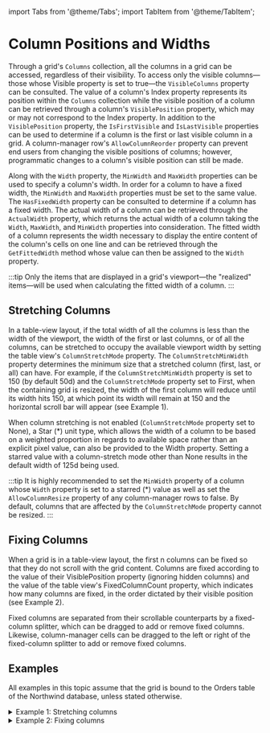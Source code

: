 import Tabs from '@theme/Tabs';
import TabItem from '@theme/TabItem';

# Column Positions and Widths

Through a grid's `Columns` collection, all the columns in a grid can be accessed, regardless of their visibility. To access only the visible columns—those whose Visible property is set to true—the `VisibleColumns` property can be consulted. The value of a column's Index property represents its position within the `Columns` collection while the visible position of a column can be retrieved through a column's `VisiblePosition` property, which may or may not correspond to the Index property. In addition to the `VisiblePosition` property, the `IsFirstVisible` and `IsLastVisible` properties can be used to determine if a column is the first or last visible column in a grid. A column-manager row's `AllowColumnReorder` property can prevent end users from changing the visible positions of columns; however, programmatic changes to a column's visible position can still be made.

Along with the `Width` property, the `MinWidth` and `MaxWidth` properties can be used to specify a column's width. In order for a column to have a fixed width, the `MinWidth` and `MaxWidth` properties must be set to the same value. The `HasFixedWidth` property can be consulted to determine if a column has a fixed width. The actual width of a column can be retrieved through the `ActualWidth` property, which returns the actual width of a column taking the `Width`, `MaxWidth`, and `MinWidth` properties into consideration. The fitted width of a column represents the width necessary to display the entire content of the column's cells on one line and can be retrieved through the `GetFittedWidth` method whose value can then be assigned to the `Width` property.

:::tip
Only the items that are displayed in a grid's viewport—the "realized" items—will be used when calculating the fitted width of a column.
:::

## Stretching Columns 
In a table-view layout, if the total width of all the columns is less than the width of the viewport, the width of the first or last columns, or of all the columns, can be stretched to occupy the available viewport width by setting the table view's `ColumnStretchMode` property. The `ColumnStretchMinWidth` property determines the minimum size that a stretched column (first, last, or all) can have. For example, if the `ColumnStretchMinWidth` property is set to 150 (by default 50d) and the `ColumnStretchMode` property set to First, when the containing grid is resized, the width of the first column will reduce until its width hits 150, at which point its width will remain at 150 and the horizontal scroll bar will appear (see Example 1).

When column stretching is not enabled (`ColumnStretchMode` property set to None), a Star (*) unit type, which allows the width of a column to be based on a weighted proportion in regards to available space rather than an explicit pixel value, can also be provided to the Width property. Setting a starred value with a column-stretch mode other than None results in the default width of 125d being used.

:::tip
It is highly recommended to set the `MinWidth` property of a column whose `Width` property is set to a starred (*) value as well as set the `AllowColumnResize` property of any column-manager rows to false. By default, columns that are affected by the `ColumnStretchMode` property cannot be resized.
:::

## Fixing Columns
When a grid is in a table-view layout, the first n columns can be fixed so that they do not scroll with the grid content. Columns are fixed according to the value of their VisiblePosition property (ignoring hidden columns) and the value of the table view's FixedColumnCount property, which indicates how many columns are fixed, in the order dictated by their visible position (see Example 2).

Fixed columns are separated from their scrollable counterparts by a fixed-column splitter, which can be dragged to add or remove fixed columns. Likewise, column-manager cells can be dragged to the left or right of the fixed-column splitter to add or remove fixed columns.

## Examples
All examples in this topic assume that the grid is bound to the Orders table of the Northwind database, unless stated otherwise.

<details>

  <summary>Example 1: Stretching columns</summary>

  The following example demonstrates how to stretch all the columns in a grid equally so that they occupy the full width available in the viewport.

  <Tabs>
    <TabItem value="xaml" label="XAML" default>

      ```xml
      <Grid xmlns:xcdg="http://schemas.xceed.com/wpf/xaml/datagrid">
        <Grid.Resources>
            <xcdg:DataGridCollectionViewSource x:Key="cvs_orders"
                                              Source="{Binding Source={x:Static Application.Current}, Path=Orders}"
                                              AutoCreateItemProperties="False">
              <xcdg:DataGridCollectionViewSource.ItemProperties>
                  <xcdg:DataGridItemProperty Name="ShipCountry" />
                  <xcdg:DataGridItemProperty Name="ShipCity" />
                  <xcdg:DataGridItemProperty Name="ShipRegion" />
                  <xcdg:DataGridItemProperty Name="ShipVia" />
              </xcdg:DataGridCollectionViewSource.ItemProperties>
            </xcdg:DataGridCollectionViewSource>
        </Grid.Resources>
        <xcdg:DataGridControl x:Name="OrdersGrid"
                              ItemsSource="{Binding Source={StaticResource cvs_orders}}">
            <xcdg:DataGridControl.View>
              <xcdg:TableView ColumnStretchMode="All"
                              ColumnStretchMinWidth="100"/>
            </xcdg:DataGridControl.View>
        </xcdg:DataGridControl>
      </Grid>
      ```
    </TabItem>
    <TabItem value="csharp" label="C#">

      ```csharp
      DataGridCollectionView collectionView = new DataGridCollectionView( Orders, typeof( System.Data.DataRow ), false, false );
      collectionView.ItemProperties.Add( new DataGridItemProperty( "ShipCountry", typeof( string ) ) );
      collectionView.ItemProperties.Add( new DataGridItemProperty( "ShipCity", typeof( string ) ) );
      collectionView.ItemProperties.Add( new DataGridItemProperty( "ShipRegion", typeof( string ) ) );
      collectionView.ItemProperties.Add( new DataGridItemProperty( "ShipVia", typeof( int) ) );
      TableView view = new TableView();
      view.ColumnStretchMode = ColumnStretchMode.All;
      view.ColumnStretchMinWidth = 100;
      dataGridControl.View = view;
      dataGridControl.ItemsSource = collectionView;
      ```
    </TabItem>
    <TabItem value="vbnet" label="VB.NET">

      ```vbnet
      Dim collectionView As New DataGridCollectionView( Orders, GetType( System.Data.DataRow ), False, False )
      collectionView.ItemProperties.Add( New DataGridItemProperty( "ShipCountry", GetType( String ) ) )
      collectionView.ItemProperties.Add( New DataGridItemProperty( "ShipCity", GetType( String ) ) )
      collectionView.ItemProperties.Add( New DataGridItemProperty( "ShipRegion", GetType( String ) ) )
      collectionView.ItemProperties.Add( New DataGridItemProperty( "ShipVia", GetType( Integer ) ) )
      Dim view As New TableView()
      view.ColumnStretchMode = ColumnStretchMode.All
      view.ColumnStretchMinWidth = 100
      dataGridControl.View = view
      dataGridControl.ItemsSource = collectionView
      ```
    </TabItem>    
  </Tabs>

</details>

<details>

  <summary>Example 2: Fixing columns</summary>

  The following example demonstrates how to fix the ShipCountry and ShipCity columns.

  <Tabs>
    <TabItem value="xaml" label="XAML" default>

      ```xml
      <Grid xmlns:xcdg="http://schemas.xceed.com/wpf/xaml/datagrid">
        <Grid.Resources>
          <xcdg:DataGridCollectionViewSource x:Key="cvs_orders"
                                          Source="{Binding Source={x:Static Application.Current},
                                                            Path=Orders}"/>
        </Grid.Resources>
        <xcdg:DataGridControl x:Name="OrdersGrid"
                              ItemsSource="{Binding Source={StaticResource cvs_orders}}">
            <xcdg:DataGridControl.Columns>
              <xcdg:Column FieldName="ShipCountry" VisiblePosition="0"/>
              <xcdg:Column FieldName="ShipCity" VisiblePosition="1"/>
            </xcdg:DataGridControl.Columns>
            <xcdg:DataGridControl.View>
              <xcdg:TableView FixedColumnCount="2"/>
            </xcdg:DataGridControl.View>
        </xcdg:DataGridControl>
      </Grid>
      ```
    </TabItem>
    <TabItem value="csharp" label="C#">

      ```csharp
      dataGridControl.Columns[ "ShipCountry" ].VisiblePosition = 0;
      dataGridControl.Columns[ "ShipCity" ].VisiblePosition = 0;
      TableView view = new TableView();
      view.FixedColumnCount = 2;
      dataGridControl.View = view;
      ```
    </TabItem>
    <TabItem value="vbnet" label="VB.NET">

      ```vbnet
      dataGridControl.Columns( "ShipCountry" ).VisiblePosition = 0
      dataGridControl.Columns( "ShipCity" ).VisiblePosition = 0
      Dim view As New TableView()
      view.FixedColumnCount = 2
      dataGridControl.View = view
      ```
    </TabItem>    
  </Tabs>

</details>